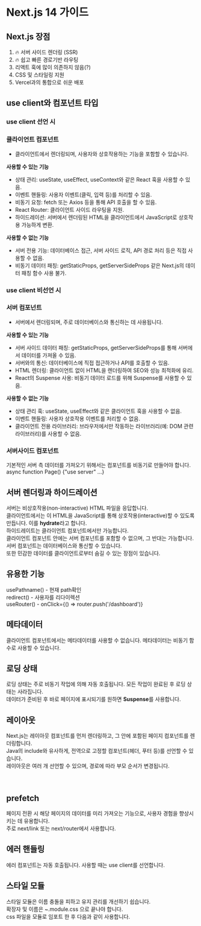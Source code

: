 # Next.js 14 가이드

## Next.js 장점

1. 🔥 서버 사이드 렌더링 (SSR)
2. 🔥 쉽고 빠른 경로기반 라우팅     
3. 리액트 훅에 많이 의존하지 않음(?)     
4. CSS 및 스타일링 지원
5. Vercel과의 통합으로 쉬운 배포

## use client와 컴포넌트 타입

### use client 선언 시

### 클라이언트 컴포넌트
- 클라이언트에서 렌더링되며, 사용자와 상호작용하는 기능을 포함할 수 있습니다.
  
**사용할 수 있는 기능**  
- 상태 관리: useState, useEffect, useContext와 같은 React 훅을 사용할 수 있음.  
- 이벤트 핸들링: 사용자 이벤트(클릭, 입력 등)를 처리할 수 있음.  
- 비동기 요청: fetch 또는 Axios 등을 통해 API 호출을 할 수 있음.  
- React Router: 클라이언트 사이드 라우팅을 지원.  
- 하이드레이션: 서버에서 렌더링된 HTML을 클라이언트에서 JavaScript로 상호작용 가능하게 변환.
  
**사용할 수 없는 기능**  
- 서버 전용 기능: 데이터베이스 접근, 서버 사이드 로직, API 경로 처리 등은 직접 사용할 수 없음.  
- 비동기 데이터 패칭: getStaticProps, getServerSideProps 같은 Next.js의 데이터 패칭 함수 사용 불가.

### use client 비선언 시

### 서버 컴포넌트
- 서버에서 렌더링되며, 주로 데이터베이스와 통신하는 데 사용됩니다.
  
**사용할 수 있는 기능**  
- 서버 사이드 데이터 패칭: getStaticProps, getServerSideProps를 통해 서버에서 데이터를 가져올 수 있음.  
- 서버와의 통신: 데이터베이스에 직접 접근하거나 API를 호출할 수 있음.  
- HTML 렌더링: 클라이언트 없이 HTML을 렌더링하여 SEO와 성능 최적화에 유리.  
- React의 Suspense 사용: 비동기 데이터 로드를 위해 Suspense를 사용할 수 있음.
  
**사용할 수 없는 기능**  
- 상태 관리 훅: useState, useEffect와 같은 클라이언트 훅을 사용할 수 없음.  
- 이벤트 핸들링: 사용자 상호작용 이벤트를 처리할 수 없음.  
- 클라이언트 전용 라이브러리: 브라우저에서만 작동하는 라이브러리(예: DOM 관련 라이브러리)를 사용할 수 없음.

### 서버사이드 컴포넌트
기본적인 서버 측 데이터를 가져오기 위해서는 컴포넌트를 비동기로 만들어야 합니다.
async function Page() {"use server" ...}

## 서버 렌더링과 하이드레이션

서버는 비상호작용(non-interactive) HTML 파일을 응답합니다.  
클라이언트에서는 이 HTML을 JavaScript를 통해 상호작용(interactive)할 수 있도록 만듭니다. 이를 **hydrate**라고 합니다.  
하이드레이트는 클라이언트 컴포넌트에서만 가능합니다.              
클라이언트 컴포넌트 안에는 서버 컴포넌트를 포함할 수 없으며, 그 반대는 가능합니다.  
서버 컴포넌트는 데이터베이스와 통신할 수 있습니다.              
또한 민감한 데이터를 클라이언트로부터 숨길 수 있는 장점이 있습니다.             

## 유용한 기능

usePathname() - 현재 path확인              
redirect() - 사용자를 리다이렉션                
useRouter() - onClick={() => router.push('/dashboard')}              

## 메타데이터

클라이언트 컴포넌트에서는 메타데이터를 사용할 수 없습니다.
메타데이터는 비동기 함수로 사용할 수 있습니다.

## 로딩 상태

로딩 상태는 주로 비동기 작업에 의해 자동 호출됩니다. 모든 작업이 완료된 후 로딩 상태는 사라집니다.  
데이터가 준비된 후 바로 페이지에 표시되기를 원하면 **Suspense**를 사용합니다.

## 레이아웃

Next.js는 레이아웃 컴포넌트를 먼저 렌더링하고, 그 안에 포함된 페이지 컴포넌트를 렌더링합니다.  
Java의 include와 유사하게, 전역으로 고정할 컴포넌트(헤더, 푸터 등)를 선언할 수 있습니다.  
레이아웃은 여러 개 선언할 수 있으며, 경로에 따라 부모 순서가 변경됩니다.  
<Layout>  
 <YourPages />  
</Layout>

## prefetch     
페이지 전환 시 해당 페이지의 데이터를 미리 가져오는 기능으로, 사용자 경험을 향상시키는 데 유용합니다.      
주로 next/link 또는 next/router에서 사용합니다.      

## 에러 핸들링

에러 컴포넌트는 자동 호출됩니다. 사용할 때는 use client를 선언합니다.

## 스타일 모듈

스타일 모듈은 이름 충돌을 피하고 유지 관리를 개선하기 쉽습니다.  
확장자 및 이름은 ~.module.css 으로 끝나야 합니다.  
css 파일을 모듈로 임포트 한 후 다음과 같이 사용합니다. <nav className={styles.nav}>


